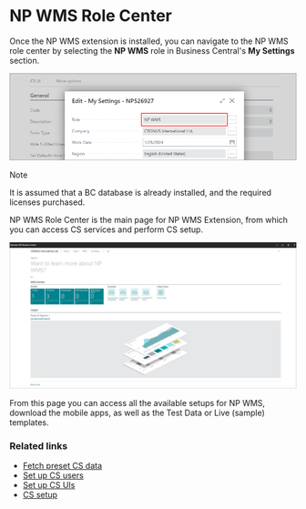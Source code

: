 # NP WMS Role Center

Once the NP WMS extension is installed, you can navigate to the NP WMS role center by selecting the **NP WMS** role in Business Central's **My Settings** section. 

<img src="../images/wms_my_settings_role.PNG" width="550">

> [!Note]
> It is assumed that a BC database is already installed, and the required licenses purchased.

NP WMS Role Center is the main page for NP WMS Extension, from which you can access CS services and perform CS setup.

<img src="../images/npwms-role.JPG" width="650">


From this page you can access all the available setups for NP WMS, download the mobile apps, as well as the Test Data or Live (sample) templates.

### Related links

- [Fetch preset CS data](../howto/fetch-setup-data.md)
- [Set up CS users](../howto/set-up-cs-users.md)
- [Set up CS UIs](../howto/set-up-cs-uis.md)
- [CS setup](../reference/cs-setup.md)